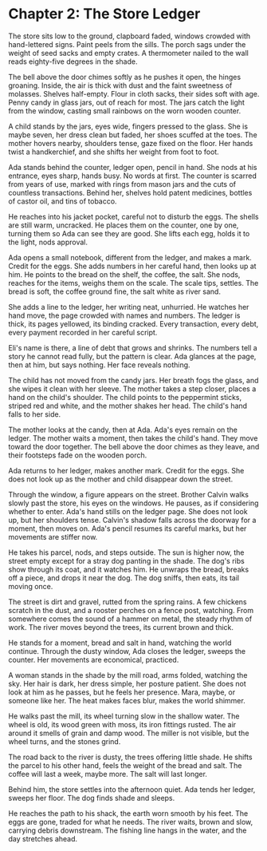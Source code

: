 # Chapter 2: The Store Ledger

The store sits low to the ground, clapboard faded, windows crowded with hand-lettered signs. Paint peels from the sills. The porch sags under the weight of seed sacks and empty crates. A thermometer nailed to the wall reads eighty-five degrees in the shade.

The bell above the door chimes softly as he pushes it open, the hinges groaning. Inside, the air is thick with dust and the faint sweetness of molasses. Shelves half-empty. Flour in cloth sacks, their sides soft with age. Penny candy in glass jars, out of reach for most. The jars catch the light from the window, casting small rainbows on the worn wooden counter.

A child stands by the jars, eyes wide, fingers pressed to the glass. She is maybe seven, her dress clean but faded, her shoes scuffed at the toes. The mother hovers nearby, shoulders tense, gaze fixed on the floor. Her hands twist a handkerchief, and she shifts her weight from foot to foot.

Ada stands behind the counter, ledger open, pencil in hand. She nods at his entrance, eyes sharp, hands busy. No words at first. The counter is scarred from years of use, marked with rings from mason jars and the cuts of countless transactions. Behind her, shelves hold patent medicines, bottles of castor oil, and tins of tobacco.

He reaches into his jacket pocket, careful not to disturb the eggs. The shells are still warm, uncracked. He places them on the counter, one by one, turning them so Ada can see they are good. She lifts each egg, holds it to the light, nods approval.

Ada opens a small notebook, different from the ledger, and makes a mark. Credit for the eggs. She adds numbers in her careful hand, then looks up at him. He points to the bread on the shelf, the coffee, the salt. She nods, reaches for the items, weighs them on the scale. The scale tips, settles. The bread is soft, the coffee ground fine, the salt white as river sand.

She adds a line to the ledger, her writing neat, unhurried. He watches her hand move, the page crowded with names and numbers. The ledger is thick, its pages yellowed, its binding cracked. Every transaction, every debt, every payment recorded in her careful script.

Eli's name is there, a line of debt that grows and shrinks. The numbers tell a story he cannot read fully, but the pattern is clear. Ada glances at the page, then at him, but says nothing. Her face reveals nothing.

The child has not moved from the candy jars. Her breath fogs the glass, and she wipes it clean with her sleeve. The mother takes a step closer, places a hand on the child's shoulder. The child points to the peppermint sticks, striped red and white, and the mother shakes her head. The child's hand falls to her side.

The mother looks at the candy, then at Ada. Ada's eyes remain on the ledger. The mother waits a moment, then takes the child's hand. They move toward the door together. The bell above the door chimes as they leave, and their footsteps fade on the wooden porch.

Ada returns to her ledger, makes another mark. Credit for the eggs. She does not look up as the mother and child disappear down the street.

Through the window, a figure appears on the street. Brother Calvin walks slowly past the store, his eyes on the windows. He pauses, as if considering whether to enter. Ada's hand stills on the ledger page. She does not look up, but her shoulders tense. Calvin's shadow falls across the doorway for a moment, then moves on. Ada's pencil resumes its careful marks, but her movements are stiffer now.

He takes his parcel, nods, and steps outside. The sun is higher now, the street empty except for a stray dog panting in the shade. The dog's ribs show through its coat, and it watches him. He unwraps the bread, breaks off a piece, and drops it near the dog. The dog sniffs, then eats, its tail moving once.

The street is dirt and gravel, rutted from the spring rains. A few chickens scratch in the dust, and a rooster perches on a fence post, watching. From somewhere comes the sound of a hammer on metal, the steady rhythm of work. The river moves beyond the trees, its current brown and thick.

He stands for a moment, bread and salt in hand, watching the world continue. Through the dusty window, Ada closes the ledger, sweeps the counter. Her movements are economical, practiced.

A woman stands in the shade by the mill road, arms folded, watching the sky. Her hair is dark, her dress simple, her posture patient. She does not look at him as he passes, but he feels her presence. Mara, maybe, or someone like her. The heat makes faces blur, makes the world shimmer.

He walks past the mill, its wheel turning slow in the shallow water. The wheel is old, its wood green with moss, its iron fittings rusted. The air around it smells of grain and damp wood. The miller is not visible, but the wheel turns, and the stones grind.

The road back to the river is dusty, the trees offering little shade. He shifts the parcel to his other hand, feels the weight of the bread and salt. The coffee will last a week, maybe more. The salt will last longer.

Behind him, the store settles into the afternoon quiet. Ada tends her ledger, sweeps her floor. The dog finds shade and sleeps.

He reaches the path to his shack, the earth worn smooth by his feet. The eggs are gone, traded for what he needs. The river waits, brown and slow, carrying debris downstream. The fishing line hangs in the water, and the day stretches ahead. 